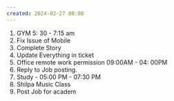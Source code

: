 ```yaml
---
created: 2024-02-27 00:08
---
```

1. GYM 5: 30 - 7:15 am
2. Fix Issue of Mobile
3. Complete Story
4. Update Everything in ticket 
5. Office remote work permission 09:00AM - 04: 00PM
6. Reply to Job posting.
7. Study - 05:00 PM - 07:30 PM
8. Shilpa Music Class
9.  Post Job for academ